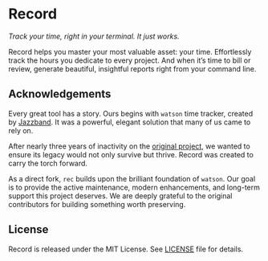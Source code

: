# Record
*Track your time, right in your terminal. It just works.*

Record helps you master your most valuable asset: your time. Effortlessly track the hours you dedicate to every project. And when it’s time to bill or review, generate beautiful, insightful reports right from your command line.

## Acknowledgements
Every great tool has a story. Ours begins with `watson` time tracker, created by [Jazzband](https://jazzband.co/). It was a powerful, elegant solution that many of us came to rely on.

After nearly three years of inactivity on the [original project](https://github.com/jazzband/Watson/), we wanted to ensure its legacy would not only survive but thrive. Record was created to carry the torch forward.

As a direct fork, `rec` builds upon the brilliant foundation of `watson`. Our goal is to provide the active maintenance, modern enhancements, and long-term support this project deserves. We are deeply grateful to the original contributors for building something worth preserving.

## License
Record is released under the MIT License. See [LICENSE](LICENSE) file for details.
